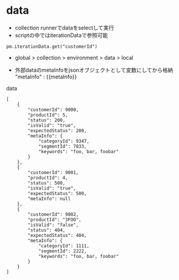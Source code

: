 # data

- collection runnerでdataをselectして実行
- scriptの中ではiterationDataで参照可能

```
pm.iterationData.get("customerId")
```

- global > collection > environment > data > local

- 外部dataのmetaInfoをjsonオブジェクトとして変数にしてから格納 "metaInfo" : {{metaInfo}}

data
```
[
    {
        "customerId": 9000,
        "productId": 5,
        "status": 200,
        "isValid": "true",
        "expectedStatus": 200,
        "metaInfo": {
            "categoryId": 9347,
            "segmentId": 7833,
            "keywords": "foo, bar, foobar"
        }
    },
    {
        "customerId": 9001,
        "productId": 4,
        "status": 500,
        "isValid": "true",
        "expectedStatus": 500,
        "metaInfo": null
    },
    {
        "customerId": 9002,
        "productId": "3FOO",
        "isValid": "false",
        "status": 404,
        "expectedStatus": 404,
        "metaInfo": {
            "categoryId": 1111,
            "segmentId": 2222,
            "keywords": "foo, bar, foobar"
        }
    }
]
```
